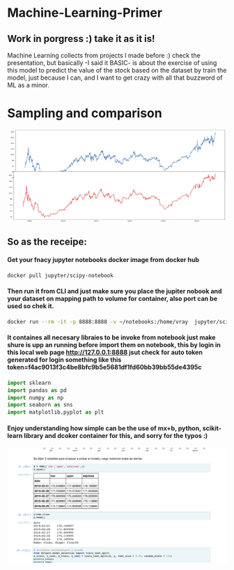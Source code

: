 # Machine-Learning-Primer

## Work in porgress :) take it as it is!

Machine Learning collects from projects I made before :)
check the presentation, but basically -I said it BASIC- is about the exercise of using this model to predict the value of the stock based on the dataset by train the model, just because I can, and I want to get crazy with all that buzzword of ML as a minor.

# Sampling and comparison
![screenshot](https://github.com/elnemesisdivina/Machine-Learning-Primer/blob/master/comparison%20stock%20prediction.jpg)

## So as the receipe:

#### Get your fnacy jupyter notebooks docker image from docker hub

```bash
docker pull jupyter/scipy-notebook
```

#### Then run it from CLI and just make sure you place the jupiter nobook and your dataset on mapping path to volume for container, also port can be used so chek it.

```bash
docker run --rm -it -p 8888:8888 -v ~/notebooks:/home/vray  jupyter/scipy-notebook
```

#### It containes all necesary libraies to be invoke from notebook just make shure is upp an running before import them on notebook, this by login in this local web page http://127.0.0.1:8888 jsut check for auto token generated for login something like this token=f4ac9013f3c4be8bfc9b5e5681df1fd60bb39bb55de4395c


```python
import sklearn
import pandas as pd
import numpy as np
import seaborn as sns
import matplotlib.pyplot as plt
```

#### Enjoy understanding how simple can be the use of mx+b, python, scikit-learn library and dcoker container for this, and sorry for the typos :)



![screenshot](https://github.com/elnemesisdivina/Machine-Learning-Primer/blob/master/demo%20action.png)


